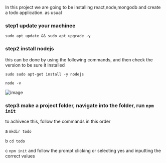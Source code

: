 In this project we are going to be installing react,node,mongodb and create a todo application. as usual

### step1 update your machinee

`sudo apt update && sudo apt upgrade -y`

### step2 install nodejs
this can be done by using the following commands, and then check the version to be sure it installed
<!--  -->
`sudo sudo apt-get install -y nodejs`

`node -v`

![image](https://user-images.githubusercontent.com/73601265/230696717-058ffeaa-b5d2-45fd-a5f2-da6d3732576f.png)

### step3 make a project folder, navigate into the folder, run `npm init`
to achivece this, follow the commands in this order

a `mkdir todo`

b `cd todo`

c `npm init` and follow the prompt clicking or selecting yes and inputting the correct values
